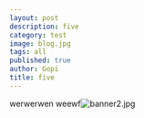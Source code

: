 ```yaml
---
layout: post
description: five
category: test
image: blog.jpg
tags: all
published: true
author: Gopi
title: five
---
```


werwerwen
weewf![banner2.jpg]({{site.baseurl}}/assets/img/blog/banner2.jpg)